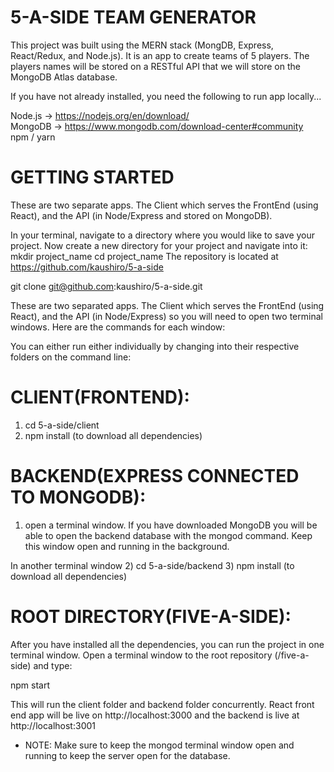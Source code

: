 # 5-A-SIDE TEAM GENERATOR


This project was built using the MERN stack (MongDB, Express, React/Redux, and Node.js). It is an app to create teams of 5 players. The players names will be stored on a RESTful API that we will store on the MongoDB Atlas database.

If you have not already installed, you need the following to run app locally...

Node.js -> https://nodejs.org/en/download/
<br/>
MongoDB -> https://www.mongodb.com/download-center#community 
<br/>
npm / yarn

# GETTING STARTED
These are two separate apps. The Client which serves the FrontEnd (using React), and the API (in Node/Express and stored on MongoDB).

In your terminal, navigate to a directory where you would like to save your project. Now create a new directory for your project and navigate into it: mkdir project_name cd project_name
The repository is located at https://github.com/kaushiro/5-a-side

git clone git@github.com:kaushiro/5-a-side.git

These are two separated apps. The Client which serves the FrontEnd (using React), and the API (in Node/Express) so you will need to open two terminal windows. Here are the commands for each window:


You can either run either individually by changing into their respective folders on the command line:

# CLIENT(FRONTEND):
1) cd 5-a-side/client
2) npm install (to download all dependencies)


# BACKEND(EXPRESS CONNECTED TO MONGODB):
1) open a terminal window.  If you have downloaded MongoDB you will be able to open the backend database with the mongod command.  Keep this window open and running in the background.

In another terminal window
2) cd 5-a-side/backend
3) npm install (to download all dependencies)

# ROOT DIRECTORY(FIVE-A-SIDE):
 
After you have installed all the dependencies, you can run the project in one terminal window.  Open a terminal window to the root repository (/five-a-side) and type:

npm start 


This will run the client folder and backend folder concurrently.
React front end app will be live on  http://localhost:3000 and the backend is live at http://localhost:3001


* NOTE: Make sure to keep the mongod terminal window open and running to keep the server open for the database.  